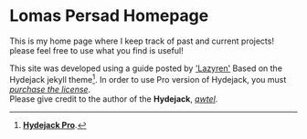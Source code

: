 # Lomas Persad Homepage 

This is my home page where I keep track of past and current projects!
please feel free to use what you find is useful!


This site was developed using a guide posted by ['Lazyren'](https://lazyren.github.io/about/)
Based on the Hydejack jekyll theme[^1].
In order to use Pro version of Hydejack, you must *[purchase the license](https://hydejack.com/download/)*.<br>
Please give credit to the author of the **Hydejack**, *[qwtel](https://github.com/qwtel)*.


[^1]: **[Hydejack Pro](https://hydejack.com/)**.

